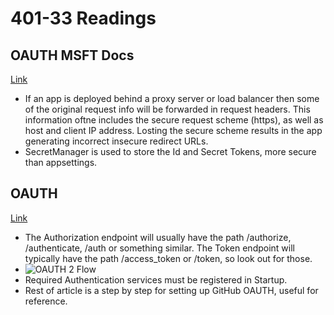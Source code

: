 # 401-33 Readings

## OAUTH MSFT Docs
[Link](https://docs.microsoft.com/en-us/aspnet/core/security/authentication/social/?view=aspnetcore-2.1&tabs=visual-studio)
- If an app is deployed behind a proxy server or load balancer then some of the original request info will be forwarded in request headers. This information oftne includes the secure request scheme (https), as well as host and client IP address. Losting the secure scheme results in the app generating incorrect insecure redirect URLs.
- SecretManager is used to store the Id and Secret Tokens, more secure than appsettings.

## OAUTH
[Link](https://www.jerriepelser.com/blog/authenticate-oauth-aspnet-core-2/)
- The Authorization endpoint will usually have the path /authorize, /authenticate, /auth or something similar. The Token endpoint will typically have the path /access_token or /token, so look out for those.
- ![OAUTH 2 Flow](https://d33wubrfki0l68.cloudfront.net/89a626ba4f5a2ba44fbf8f2c08bc83fd6f29716b/8a476/static/1bbb72105e640cd3502b28d932e62f06/f96db/oauth-flow.png)
- Required Authentication services must be registered in Startup.
- Rest of article is a step by step for setting up GitHub OAUTH, useful for reference.